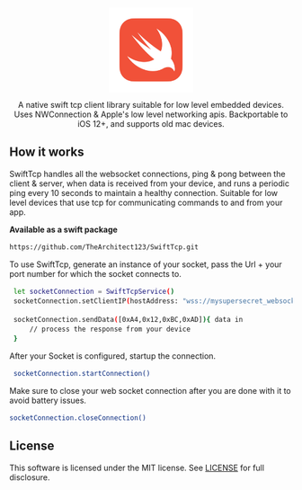 <br/>
<p align="center">
    <a href="https://github.com/TheArchitect123/SwiftTcp"><img src="./swift.jpg" align="center" width=150/></a>
</p>

<p align="center">
A native swift tcp client library suitable for low level embedded devices. Uses NWConnection & Apple's low level networking apis. 
Backportable to iOS 12+, and supports old mac devices.

## How it works
SwiftTcp handles all the websocket connections, ping & pong between the client & server, when data is received from your device, and runs a periodic ping every 10 seconds to maintain a healthy connection. Suitable for low level devices that use tcp for communicating commands to and from your app. 

**Available as a swift package**
```sh
https://github.com/TheArchitect123/SwiftTcp.git
```

To use SwiftTcp, generate an instance of your socket, pass the Url + your port number for which the socket connects to. 

```sh
 let socketConnection = SwiftTcpService()
 socketConnection.setClientIP(hostAddress: "wss://mysupersecret_websocket", hostIP: 19219)  // prepare your socket connection

 socketConnection.sendData([0xA4,0x12,0xBC,0xAD]){ data in 
     // process the response from your device
 }
```

After your Socket is configured, startup the connection.

```sh
 socketConnection.startConnection()
```

Make sure to close your web socket connection after you are done with it to avoid battery issues.

```sh
socketConnection.closeConnection()
```

## License

This software is licensed under the MIT license. See [LICENSE](./LICENSE) for full disclosure.
